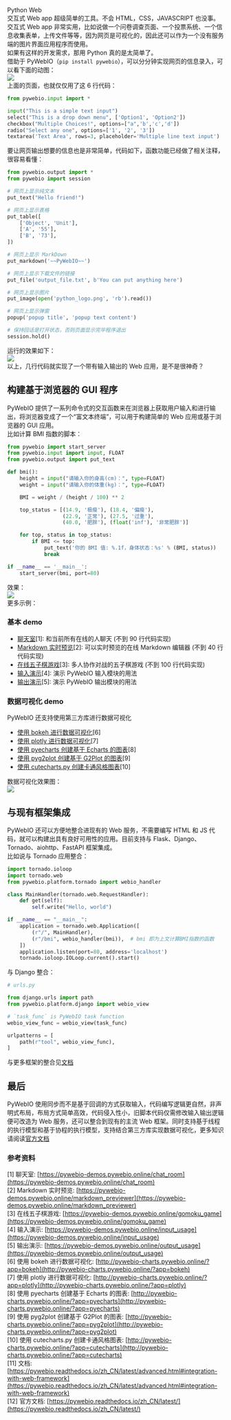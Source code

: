 Python Web<br />交互式 Web app 超级简单的工具。不会 HTML，CSS，JAVASCRIPT 也没事。<br />交互式 Web app 非常实用，比如说做一个问卷调查页面、一个投票系统、一个信息收集表单，上传文件等等，因为网页是可视化的，因此还可以作为一个没有服务端的图片界面应用程序而使用。<br />如果有这样的开发需求，那用 Python 真的是太简单了。<br />借助于 PyWebIO（`pip install pywebio`），可以分分钟实现网页的信息录入，可以看下面的动图：<br />![](./img/1635337533441-e4000128-c0e9-48c3-bac0-e296a48411e8.gif)<br />上面的页面，也就仅仅用了这 6 行代码：
```python
from pywebio.input import *

input("This is a simple text input")
select("This is a drop down menu", ['Option1', 'Option2'])
checkbox("Multiple Choices!", options=["a",'b','c','d'])
radio("Select any one", options=['1', '2', '3'])
textarea('Text Area', rows=3, placeholder='Multiple line text input')
```
要让网页输出想要的信息也是非常简单，代码如下，函数功能已经做了相关注释，很容易看懂：
```python
from pywebio.output import *
from pywebio import session

# 网页上显示纯文本
put_text("Hello friend!")

# 网页上显示表格
put_table([
    ['Object', 'Unit'],
    ['A', '55'],
    ['B', '73'],
])

# 网页上显示 MarkDown
put_markdown('~~PyWebIO~~')

# 网页上显示下载文件的链接
put_file('output_file.txt', b'You can put anything here')

# 网页上显示图片
put_image(open('python_logo.png', 'rb').read())

# 网页上显示弹窗
popup('popup title', 'popup text content')

# 保持回话是打开状态，否则页面显示完毕程序退出
session.hold()
```
运行的效果如下：<br />![](./img/1635337533437-a0953924-e52f-4bf3-b2d8-ad1d01184d64.gif)<br />以上，几行代码就实现了一个带有输入输出的 Web 应用，是不是很神奇？
<a name="GEDav"></a>
## 构建基于浏览器的 GUI 程序
PyWebIO 提供了一系列命令式的交互函数来在浏览器上获取用户输入和进行输出，将浏览器变成了一个“富文本终端”，可以用于构建简单的 Web 应用或基于浏览器的 GUI 应用。<br />比如计算 BMI 指数的脚本：
```python
from pywebio import start_server
from pywebio.input import input, FLOAT
from pywebio.output import put_text

def bmi():
    height = input("请输入你的身高(cm)：", type=FLOAT)
    weight = input("请输入你的体重(kg)：", type=FLOAT)

    BMI = weight / (height / 100) ** 2

    top_status = [(14.9, '极瘦'), (18.4, '偏瘦'),
                  (22.9, '正常'), (27.5, '过重'),
                  (40.0, '肥胖'), (float('inf'), '非常肥胖')]

    for top, status in top_status:
        if BMI <= top:
            put_text('你的 BMI 值: %.1f，身体状态：%s' % (BMI, status))
            break

if __name__ == '__main__':
    start_server(bmi, port=80)
```
效果：<br />![](./img/1635337533448-3d975903-da78-4e3f-810c-bf6d07c8c6ff.gif)<br />更多示例：
<a name="aGPOI"></a>
### 基本 demo

- [聊天室](https://pywebio-demos.pywebio.online/chat_room)[1]: 和当前所有在线的人聊天 (不到 90 行代码实现)
- [Markdown 实时预览](https://pywebio-demos.pywebio.online/markdown_previewer)[2]: 可以实时预览的在线 Markdown 编辑器 (不到 40 行代码实现)
- [在线五子棋游戏](https://pywebio-demos.pywebio.online/gomoku_game)[3]: 多人协作对战的五子棋游戏 (不到 100 行代码实现)
- [输入演示](https://pywebio-demos.pywebio.online/input_usage)[4]: 演示 PyWebIO 输入模块的用法
- [输出演示](https://pywebio-demos.pywebio.online/output_usage)[5]: 演示 PyWebIO 输出模块的用法
<a name="J4S2p"></a>
### 数据可视化 demo
PyWebIO 还支持使用第三方库进行数据可视化

- [使用 bokeh 进行数据可视化](http://pywebio-charts.pywebio.online/?app=bokeh)[6]
- [使用 plotly 进行数据可视化](http://pywebio-charts.pywebio.online/?app=plotly)[7]
- [使用 pyecharts 创建基于 Echarts 的图表](http://pywebio-charts.pywebio.online/?app=pyecharts)[8]
- [使用 pyg2plot 创建基于 G2Plot 的图表](http://pywebio-charts.pywebio.online/?app=pyg2plot)[9]
- [使用 cutecharts.py 创建卡通风格图表](http://pywebio-charts.pywebio.online/?app=cutecharts)[10]

数据可视化效果图：<br />![](./img/1635337533417-e01e5e18-a9b0-478f-bca0-4453af75bc0a.gif)
<a name="xTF2L"></a>
## 与现有框架集成
PyWebIO 还可以方便地整合进现有的 Web 服务，不需要编写 HTML 和 JS 代码，就可以构建出具有良好可用性的应用。目前支持与 Flask、Django、Tornado、aiohttp、FastAPI 框架集成。<br />比如说与 Tornado 应用整合：
```python
import tornado.ioloop
import tornado.web
from pywebio.platform.tornado import webio_handler

class MainHandler(tornado.web.RequestHandler):
    def get(self):
        self.write("Hello, world")

if __name__ == "__main__":
    application = tornado.web.Application([
        (r"/", MainHandler),
        (r"/bmi", webio_handler(bmi)),  # bmi 即为上文计算BMI指数的函数
    ])
    application.listen(port=80, address='localhost')
    tornado.ioloop.IOLoop.current().start()
```
与 Django 整合：
```python
# urls.py

from django.urls import path
from pywebio.platform.django import webio_view

# `task_func` is PyWebIO task function
webio_view_func = webio_view(task_func)

urlpatterns = [
    path(r"tool", webio_view_func),
]
```
与更多框架的整合见[文档](https://pywebio.readthedocs.io/zh_CN/latest/advanced.html#integration-with-web-framework)
<a name="FGiO7"></a>
## 最后
PyWebIO 使用同步而不是基于回调的方式获取输入，代码编写逻辑更自然，非声明式布局，布局方式简单高效，代码侵入性小，旧脚本代码仅需修改输入输出逻辑便可改造为 Web 服务，还可以整合到现有的主流 Web 框架。同时支持基于线程的执行模型和基于协程的执行模型，支持结合第三方库实现数据可视化，更多知识请阅读[官方文档](https://pywebio.readthedocs.io/zh_CN/latest/)
<a name="gXQk1"></a>
### 参考资料
[1] 聊天室: [https://pywebio-demos.pywebio.online/chat_room](https://pywebio-demos.pywebio.online/chat_room)<br />[2] Markdown 实时预览: [https://pywebio-demos.pywebio.online/markdown_previewer](https://pywebio-demos.pywebio.online/markdown_previewer)<br />[3] 在线五子棋游戏: [https://pywebio-demos.pywebio.online/gomoku_game](https://pywebio-demos.pywebio.online/gomoku_game)<br />[4] 输入演示: [https://pywebio-demos.pywebio.online/input_usage](https://pywebio-demos.pywebio.online/input_usage)<br />[5] 输出演示: [https://pywebio-demos.pywebio.online/output_usage](https://pywebio-demos.pywebio.online/output_usage)<br />[6] 使用 bokeh 进行数据可视化: [http://pywebio-charts.pywebio.online/?app=bokeh](http://pywebio-charts.pywebio.online/?app=bokeh)<br />[7] 使用 plotly 进行数据可视化: [http://pywebio-charts.pywebio.online/?app=plotly](http://pywebio-charts.pywebio.online/?app=plotly)<br />[8] 使用 pyecharts 创建基于 Echarts 的图表: [http://pywebio-charts.pywebio.online/?app=pyecharts](http://pywebio-charts.pywebio.online/?app=pyecharts)<br />[9] 使用 pyg2plot 创建基于 G2Plot 的图表: [http://pywebio-charts.pywebio.online/?app=pyg2plot](http://pywebio-charts.pywebio.online/?app=pyg2plot)<br />[10] 使用 cutecharts.py 创建卡通风格图表: [http://pywebio-charts.pywebio.online/?app=cutecharts](http://pywebio-charts.pywebio.online/?app=cutecharts)<br />[11] 文档: [https://pywebio.readthedocs.io/zh_CN/latest/advanced.html#integration-with-web-framework](https://pywebio.readthedocs.io/zh_CN/latest/advanced.html#integration-with-web-framework)<br />[12] 官方文档: [https://pywebio.readthedocs.io/zh_CN/latest/](https://pywebio.readthedocs.io/zh_CN/latest/)
